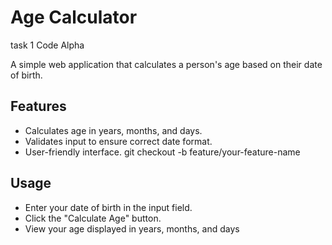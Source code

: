 # Age Calculator
task 1 Code Alpha 

A simple web application that calculates a person's age based on their date of birth.

## Features

- Calculates age in years, months, and days.
- Validates input to ensure correct date format.
- User-friendly interface.
git checkout -b feature/your-feature-name

## Usage
- Enter your date of birth in the input field.
- Click the "Calculate Age" button.
- View your age displayed in years, months, and days

